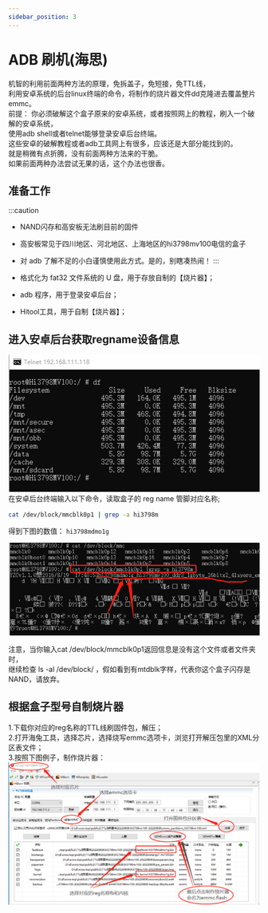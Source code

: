 ```yaml
---
sidebar_position: 3
---
```


# ADB 刷机(海思)

机智的利用前面两种方法的原理，免拆盖子，免短接，免TTL线，  
利用安卓系统的后台linux终端的命令，将制作的烧片器文件dd克隆进去覆盖整片emmc。  
前提：
你必须破解这个盒子原来的安卓系统，或者按照网上的教程，刷入一个破解的安卓系统，  
使用adb shell或者telnet能够登录安卓后台终端。  
这些安卓的破解教程或者adb工具网上有很多，应该还是大部分能找到的。  
就是稍微有点折腾，没有前面两种方法来的干脆。  
如果前面两种办法尝试无果的话，这个办法也很香。  


## 准备工作

:::caution

- NAND闪存和高安板无法刷目前的固件
- 高安板常见于四川地区、河北地区、上海地区的hi3798mv100电信的盒子
- 对 adb 了解不足的小白谨慎使用此方式。是的，别瞎凑热闹！
:::

- 格式化为 fat32 文件系统的 U 盘，用于存放自制的【烧片器】；
- adb 程序，用于登录安卓后台；
- Hitool工具，用于自制【烧片器】；

## 进入安卓后台获取regname设备信息

![pic](pic/telnetinst.png)  
在安卓后台终端输入以下命令，读取盒子的 reg name 管脚对应名称;
```bash
cat /dev/block/mmcblk0p1 | grep -a hi3798m
```

得到下图的数值： ```hi3798mdmo1g```  

![pic](pic/grepreg.png)  

注意，当你输入cat /dev/block/mmcblk0p1返回信息是没有这个文件或者文件夹时，  
继续检查 ls -al /dev/block/ ，假如看到有mtdblk字样，代表你这个盒子闪存是NAND，请放弃。  

## 根据盒子型号自制烧片器

1.下载你对应的reg名称的TTL线刷固件包，解压；  
2.打开海兔工具，选择芯片，选择烧写emmc选项卡，浏览打开解压包里的XML分区表文件；  
3.按照下图例子，制作烧片器：  
![pic](pic/hitool-mkflash.png)  




